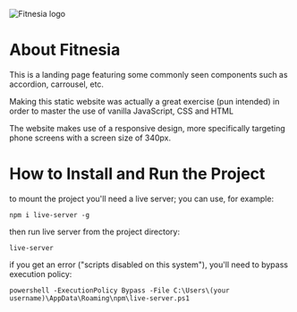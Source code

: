 ![Fitnesia logo](https://fitnesia-asucho3.netlify.app/img/logo.png)

# About Fitnesia

This is a landing page featuring some commonly seen components such as accordion, carrousel, etc.

Making this static website was actually a great exercise (pun intended) in order to master the use of vanilla JavaScript, CSS and HTML

The website makes use of a responsive design, more specifically targeting phone screens with a screen size of 340px.

# How to Install and Run the Project

to mount the project you'll need a live server; you can use, for example:

```
npm i live-server -g
```

then run live server from the project directory:

```
live-server
```

if you get an error ("scripts disabled on this system"), you'll need to bypass execution policy:

```
powershell -ExecutionPolicy Bypass -File C:\Users\(your username)\AppData\Roaming\npm\live-server.ps1
```
